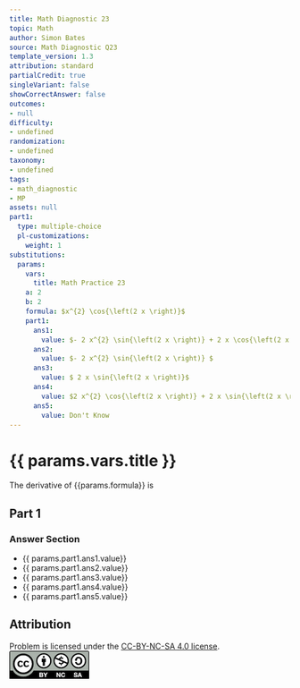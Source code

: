 ```yaml
---
title: Math Diagnostic 23
topic: Math
author: Simon Bates
source: Math Diagnostic Q23
template_version: 1.3
attribution: standard
partialCredit: true
singleVariant: false
showCorrectAnswer: false
outcomes:
- null
difficulty:
- undefined
randomization:
- undefined
taxonomy:
- undefined
tags:
- math_diagnostic
- MP
assets: null
part1:
  type: multiple-choice
  pl-customizations:
    weight: 1
substitutions:
  params:
    vars:
      title: Math Practice 23
    a: 2
    b: 2
    formula: $x^{2} \cos{\left(2 x \right)}$
    part1:
      ans1:
        value: $- 2 x^{2} \sin{\left(2 x \right)} + 2 x \cos{\left(2 x \right)}$
      ans2:
        value: $- 2 x^{2} \sin{\left(2 x \right)} $
      ans3:
        value: $ 2 x \sin{\left(2 x \right)}$
      ans4:
        value: $2 x^{2} \cos{\left(2 x \right)} + 2 x \sin{\left(2 x \right)}$
      ans5:
        value: Don't Know
---
```

# {{ params.vars.title }}
The derivative of {{params.formula}} is

## Part 1

### Answer Section

- {{ params.part1.ans1.value}}
- {{ params.part1.ans2.value}}
- {{ params.part1.ans3.value}}
- {{ params.part1.ans4.value}}
- {{ params.part1.ans5.value}}

## Attribution

Problem is licensed under the [CC-BY-NC-SA 4.0 license](https://creativecommons.org/licenses/by-nc-sa/4.0/).<br> ![The Creative Commons 4.0 license requiring attribution-BY, non-commercial-NC, and share-alike-SA license.](https://raw.githubusercontent.com/firasm/bits/master/by-nc-sa.png)